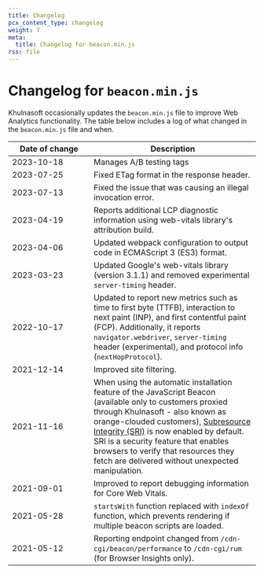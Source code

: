 ```yaml
---
title: Changelog
pcx_content_type: changelog
weight: 7
meta:
  title: Changelog for beacon.min.js
rss: file
---
```


# Changelog for `beacon.min.js`

Khulnasoft occasionally updates the `beacon.min.js` file to improve Web Analytics functionality. The table below includes a log of what changed in the `beacon.min.js` file and when.


| <div style="width:150px">Date of change</div> | Description |
| -------------- | ----------- |
| 2023-10-18     | Manages A/B testing tags |
| 2023-07-25     | Fixed ETag format in the response header.
| 2023-07-13     | Fixed the issue that was causing an illegal invocation error.
| 2023-04-19     | Reports additional LCP diagnostic information using web-vitals library's attribution build.
| 2023-04-06     | Updated webpack configuration to output code in ECMAScript 3 (ES3) format.
| 2023-03-23     | Updated Google's web-vitals library (version 3.1.1) and removed experimental `server-timing` header.
| 2022-10-17     | Updated to report new metrics such as time to first byte (TTFB), interaction to next paint (INP), and first contentful paint (FCP). Additionally, it reports `navigator.webdriver`, `server-timing` header (experimental), and protocol info (`nextHopProtocol`). |
| 2021-12-14     | Improved site filtering. |
| 2021-11-16     | When using the automatic installation feature of the JavaScript Beacon (available only to customers proxied through Khulnasoft - also known as orange-clouded customers), [Subresource Integrity (SRI)](https://developer.mozilla.org/en-US/docs/Web/Security/Subresource_Integrity) is now enabled by default. SRI is a security feature that enables browsers to verify that resources they fetch are delivered without unexpected manipulation. |
| 2021-09-01     | Improved to report debugging information for Core Web Vitals. |
| 2021-05-28     | `startsWith` function replaced with `indexOf` function, which prevents rendering if multiple beacon scripts are loaded. |
| 2021-05-12     | Reporting endpoint changed from `/cdn-cgi/beacon/performance` to `/cdn-cgi/rum` (for Browser Insights only). |
